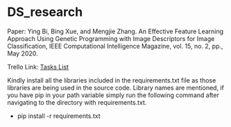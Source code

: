 # DS_research
Paper: Ying Bi, Bing Xue, and Mengjie Zhang. An Effective Feature Learning Approach Using Genetic Programming with Image Descriptors for Image Classification, IEEE Computational Intelligence Magazine, vol. 15, no. 2, pp., May 2020.    

Trello Link: [Tasks List](https://trello.com/b/ncxqv2TG)  

Kindly install all the libraries included in the requirements.txt file as those libraries are being used in the source code.
Library names are mentioned, if you have pip in your path variable simply run the following command after navigating to the directory with requirements.txt.  
* pip install -r requirements.txt  
